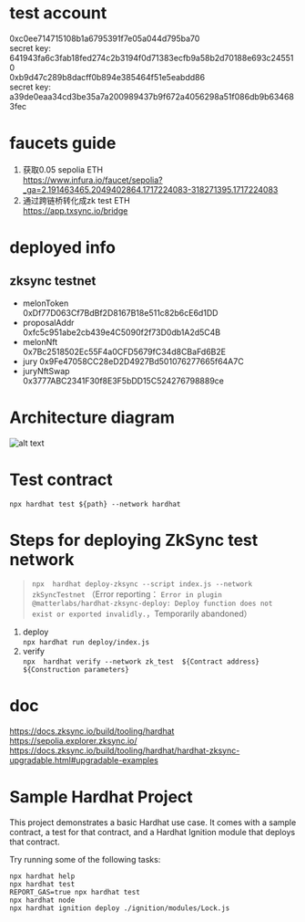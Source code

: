 # test account
0xc0ee714715108b1a6795391f7e05a044d795ba70   
secret key: 641943fa6c3fab18fed274c2b3194f0d71383ecfb9a58b2d70188e693c245510  
0xb9d47c289b8dacff0b894e385464f51e5eabdd86  
secret key: a39de0eaa34cd3be35a7a200989437b9f672a4056298a51f086db9b634683fec

# faucets guide
1. 获取0.05 sepolia ETH  
https://www.infura.io/faucet/sepolia?_ga=2.191463465.2049402864.1717224083-318271395.1717224083
2. 通过跨链桥转化成zk test ETH  
https://app.txsync.io/bridge

# deployed info
## zksync testnet
- melonToken  
0xDf77D063Cf7BdBf2D8167B18e511c82b6cE6d1DD
- proposalAddr  
0xfc5c951abe2cb439e4C5090f2f73D0db1A2d5C4B
- melonNft  
0x7Bc2518502Ec55F4a0CFD5679fC34d8CBaFd6B2E
- jury
0x9Fe47058CC28eD2D4927Bd501076277665f64A7C
- juryNftSwap  
0x3777ABC2341F30f8E3F5bDD15C524276798889ce

# Architecture diagram
![alt text](image-2.png)

# Test contract
`npx hardhat test ${path} --network hardhat`

# Steps for deploying ZkSync test network
> `npx  hardhat deploy-zksync --script index.js --network zkSyncTestnet` （Error reporting： `Error in plugin @matterlabs/hardhat-zksync-deploy: Deploy function does not exist or exported invalidly.`，Temporarily abandoned）
1. deploy  
`npx hardhat run deploy/index.js` 
2. verify  
`npx  hardhat verify --network zk_test  ${Contract address}  ${Construction parameters}`


# doc
https://docs.zksync.io/build/tooling/hardhat  
https://sepolia.explorer.zksync.io/  
https://docs.zksync.io/build/tooling/hardhat/hardhat-zksync-upgradable.html#upgradable-examples

# Sample Hardhat Project
This project demonstrates a basic Hardhat use case. It comes with a sample contract, a test for that contract, and a Hardhat Ignition module that deploys that contract.

Try running some of the following tasks:

```shell
npx hardhat help
npx hardhat test
REPORT_GAS=true npx hardhat test
npx hardhat node
npx hardhat ignition deploy ./ignition/modules/Lock.js
```
